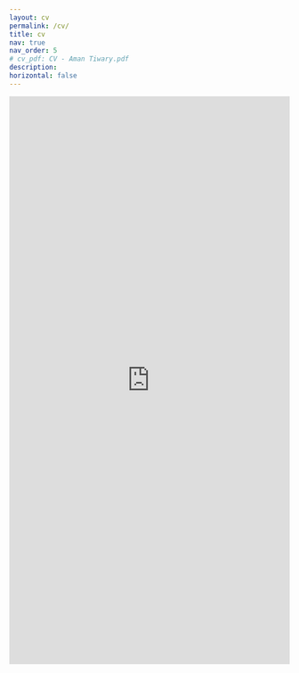 ```yaml
---
layout: cv
permalink: /cv/
title: cv
nav: true
nav_order: 5
# cv_pdf: CV - Aman Tiwary.pdf
description:
horizontal: false
---
```

<!-- <iframe 
  src="https://drive.google.com/file/d/1rjmnSPFd5NNyWFSDS_ywOUsJEDerAQ4z/preview" 
  frameBorder="0"
  scrolling="auto"
  height="100%"
  width="100%"
></iframe> -->

<!-- <iframe src="https://drive.google.com/file/d/1rjmnSPFd5NNyWFSDS_ywOUsJEDerAQ4z/preview" width="100%" height="1018"></iframe> -->

<embed src="https://amantiwary10.github.io/assets/pdf/CV - Aman Tiwary.pdf" type="application/pdf" width="100%" height="1018" />